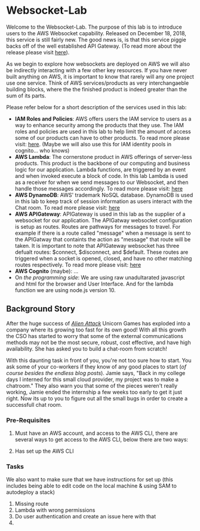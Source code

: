 # Websocket-Lab
Welcome to the Websocket-Lab. The purpose of this lab is to introduce users to the AWS Websocket capability.
Released on December 18, 2018, this service is still fairly new. The good news is, is that this service piggie
backs off of the well established API Gateway. (To read more about the release please visit [here](https://aws.amazon.com/blogs/compute/announcing-websocket-apis-in-amazon-api-gateway/)).

As we begin to explore how websockets are deployed on AWS we will also be indirectly interacting with a few other key resources. If you have never built
anything on AWS, it is important to know that rarely will any one project use one service. Think of AWS services/products as very interchangaeble building blocks, where the the finished product is indeed greater than the sum of its parts. 

Please refer below for a short description of the services used in this lab:
* **IAM Roles and Policies**: AWS offers users the IAM service to users as a way to enhance security among the products that they use.
The IAM roles and policies are used in this lab to help limit the amount of access some of our products can have to other products.
To read more please visit: [here](https://aws.amazon.com/iam/).
(Maybe we will also use this for IAM identity pools in cognito... who knows)
* **AWS Lambda**: The cornerstone product in AWS offerings of server-less products. This product is the backbone of our computing and business logic for our application. Lambda functions, are triggered by an event and when invoked execute a block of code. In this lab
Lambda is used as a receiver for when we send messages to our Websocket, and then handle those messages accordingly. 
To read more please visit: [here](https://aws.amazon.com/lambda/)
* **AWS DynamoDB**: AWS' trademark NoSQL database. DynamoDB is used in this lab to keep track of session information as users interact with 
the Chat room.
To read more please visit: [here](https://aws.amazon.com/dynamodb/)
* **AWS APIGateway**: APIGateway is used in this lab as the supplier of a websocket for our application. The APIGatway websocket configuration is setup as routes. Routes are pathways for messages to travel. For example if there is a route called "message" when
a message is sent to the APIGatway that containts the action as "message" that route will be taken. It is important to note that 
APIGateway websocket has three defualt routes: $connect, $disconnect, and $default. These routes are triggered when a socket is opened, closed, and have no other matching routes respectively.
To read more please visit: [here](https://aws.amazon.com/api-gateway/)
* **AWS Cognito** (maybe): ...
* On *the programming side*: We are using raw unadultarated javascript and html for the browser and User Interface. And for the lambda function we are using node.js version 10.

## Background Story  
After the huge success of *[Alien Attack](https://github.com/fabianmartins/alienattack.workshop)* Unicorn Games has exploded into a company where its growing too fast for its own good! With all this growth the CSO has started to worry that some of the external communications methods may not be the most secure, robust, cost effective, and have high availability. She has asked you to build a chat-room from scratch!

With this daunting task in front of you, you're not too sure how to start. You ask some of your co-workers if they know of any good places to start (*of course besides the endless blog posts*). Jamie says, "Back in my college days I interned for this small cloud provider, my project was to make a chatroom." They also warn you that some of the pieces weren't really working, Jamie ended the internship a few weeks too early to get it just right. Now its up to you to figure out all the small bugs in order to create a successfull chat room.

### Pre-Requisites
1. Must have an AWS account, and access to the AWS CLI, there are several ways to get access to the AWS CLI, below there are two ways:

2. Has set up the AWS CLI

### Tasks
We also want to make sure that we have instructions for set up
(this includes being able to edit code on the local machine & 
using SAM to autodeploy a stack)
1. Missing route
2. Lambda with wrong permissions
3. Do user authentication and create an issue here with that
4.